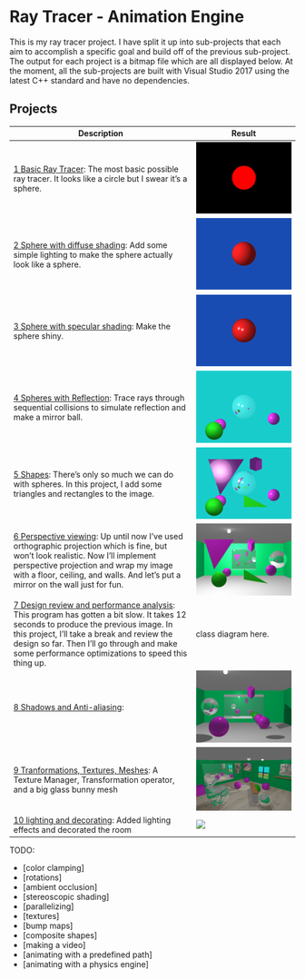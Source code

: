# Ray Tracer - Animation Engine
This is my ray tracer project. I have split it up into sub-projects that each aim to accomplish a specific goal and build off of the previous sub-project. The output for each project is a bitmap file which are all displayed below. At the moment, all the sub-projects are built with Visual Studio 2017 using the latest C++ standard and have no dependencies. 

## Projects
| Description   | Result   
|---|---
| [1 Basic Ray Tracer](1-Basic_Ray_Tracer/README.md): The most basic possible ray tracer. It looks like a circle but I swear it’s a sphere.    | ![](/1-Basic_Ray_Tracer/tracer/image.bmp)    
| [2 Sphere with diffuse shading](2-Diffuse_Lighting/README.md): Add some simple lighting to make the sphere actually look like a sphere.    | ![](/2-Diffuse_Lighting/tracer/image.bmp)    
[3 Sphere with specular shading](3-Specular_Lighting/README.md): Make the sphere shiny.    | ![](/3-Specular_Lighting/tracer/image.bmp)    
[4 Spheres with Reflection](04-Reflection/README.md): Trace rays through sequential collisions to simulate reflection and make a mirror ball.    | ![](/04-Reflection/tracer/image.bmp)    
[5 Shapes](05-Shapes/README.md): There’s only so much we can do with spheres. In this project, I add some triangles and rectangles to the image.    | ![](/05-Shapes/tracer/image.bmp)     
[6 Perspective viewing](06-Perspective/README.md): Up until now I’ve used orthographic projection which is fine, but won’t look realistic. Now I’ll implement perspective projection and wrap my image with a floor, ceiling, and walls. And let’s put a mirror on the wall just for fun.    | ![](/06-Perspective/tracer/image.bmp)    
 [7 Design review and performance analysis](07-Perf_and_design/README.md): This program has gotten a bit slow. It takes 12 seconds to produce the previous image. In this project, I’ll take a break and review the design so far. Then I’ll go through and make some performance optimizations to speed this thing up.    | class diagram here.    
[8 Shadows and Anti-aliasing](08-Shadows_Antialiasing/README.md):    | ![](/08-Shadows_Antialiasing/tracer/image.bmp)    
[9 Tranformations, Textures, Meshes](09-Textures_Transforms/README.md): A Texture Manager, Transformation operator, and a big glass bunny mesh   | ![](/09-Textures_Transforms/image.bmp) 
[10 lighting and decorating](rt/README.md): Added lighting effects and decorated the room  | ![](/RayTracer/image.bmp) 

TODO:

* [color clamping]
* [rotations]
* [ambient occlusion]
* [stereoscopic shading]
* [parallelizing]
* [textures]
* [bump maps]
* [composite shapes]
* [making a video]
* [animating with a predefined path]
* [animating with a physics engine]
